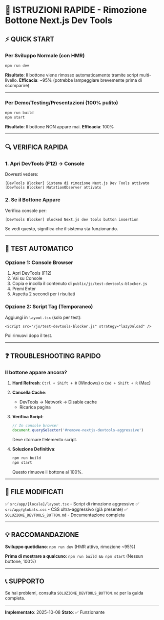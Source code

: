 # 🚀 ISTRUZIONI RAPIDE - Rimozione Bottone Next.js Dev Tools

## ⚡ QUICK START

### Per Sviluppo Normale (con HMR)

```bash
npm run dev
```

**Risultato**: Il bottone viene rimosso automaticamente tramite script multi-livello.
**Efficacia**: ~95% (potrebbe lampeggiare brevemente prima di scomparire)

---

### Per Demo/Testing/Presentazioni (100% pulito)

```bash
npm run build
npm start
```

**Risultato**: Il bottone NON appare mai.
**Efficacia**: 100%

---

## 🔍 VERIFICA RAPIDA

### 1. Apri DevTools (F12) → Console

Dovresti vedere:
```
[DevTools Blocker] Sistema di rimozione Next.js Dev Tools attivato
[DevTools Blocker] MutationObserver attivato
```

### 2. Se il Bottone Appare

Verifica console per:
```
[DevTools Blocker] Blocked Next.js dev tools button insertion
```

Se vedi questo, significa che il sistema sta funzionando.

---

## 🧪 TEST AUTOMATICO

### Opzione 1: Console Browser

1. Apri DevTools (F12)
2. Vai su Console
3. Copia e incolla il contenuto di `public/js/test-devtools-blocker.js`
4. Premi Enter
5. Aspetta 2 secondi per i risultati

### Opzione 2: Script Tag (Temporaneo)

Aggiungi in `layout.tsx` (solo per test):

```tsx
<Script src="/js/test-devtools-blocker.js" strategy="lazyOnload" />
```

Poi rimuovi dopo il test.

---

## ❓ TROUBLESHOOTING RAPIDO

### Il bottone appare ancora?

1. **Hard Refresh**: `Ctrl + Shift + R` (Windows) o `Cmd + Shift + R` (Mac)

2. **Cancella Cache**:
   - DevTools → Network → Disable cache
   - Ricarica pagina

3. **Verifica Script**:
   ```javascript
   // In console browser
   document.querySelector('#remove-nextjs-devtools-aggressive')
   ```
   Deve ritornare l'elemento script.

4. **Soluzione Definitiva**:
   ```bash
   npm run build
   npm start
   ```
   Questo rimuove il bottone al 100%.

---

## 📁 FILE MODIFICATI

✅ `src/app/[locale]/layout.tsx` - Script di rimozione aggressivo
✅ `src/app/globals.css` - CSS ultra-aggressivo (già presente)
✅ `SOLUZIONE_DEVTOOLS_BUTTON.md` - Documentazione completa

---

## 💡 RACCOMANDAZIONE

**Sviluppo quotidiano**: `npm run dev` (HMR attivo, rimozione ~95%)

**Prima di mostrare a qualcuno**: `npm run build && npm start` (Nessun bottone, 100%)

---

## 📞 SUPPORTO

Se hai problemi, consulta `SOLUZIONE_DEVTOOLS_BUTTON.md` per la guida completa.

---

**Implementato**: 2025-10-08
**Stato**: ✅ Funzionante
